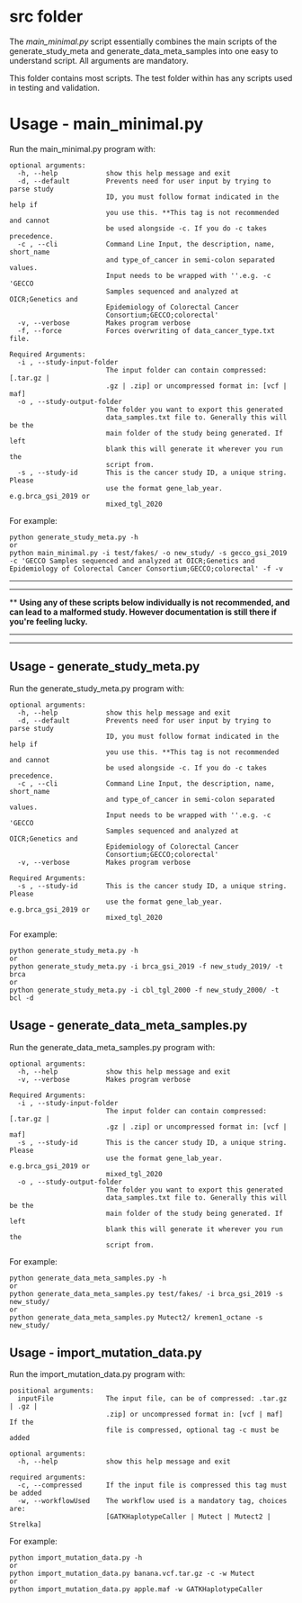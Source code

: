 # src folder
The _main_minimal.py_ script essentially combines the main scripts of the generate_study_meta and generate_data_meta_samples into one easy to understand script. All arguments are mandatory.


This folder contains most scripts. 
The test folder within has any scripts used in testing and validation.

# Usage - main_minimal.py
Run the main_minimal.py program with:

```
optional arguments:
  -h, --help            show this help message and exit
  -d, --default         Prevents need for user input by trying to parse study
                        ID, you must follow format indicated in the help if
                        you use this. **This tag is not recommended and cannot
                        be used alongside -c. If you do -c takes precedence.
  -c , --cli            Command Line Input, the description, name, short_name
                        and type_of_cancer in semi-colon separated values.
                        Input needs to be wrapped with ''.e.g. -c 'GECCO
                        Samples sequenced and analyzed at OICR;Genetics and
                        Epidemiology of Colorectal Cancer
                        Consortium;GECCO;colorectal'
  -v, --verbose         Makes program verbose
  -f, --force           Forces overwriting of data_cancer_type.txt file.

Required Arguments:
  -i , --study-input-folder 
                        The input folder can contain compressed: [.tar.gz |
                        .gz | .zip] or uncompressed format in: [vcf | maf]
  -o , --study-output-folder 
                        The folder you want to export this generated
                        data_samples.txt file to. Generally this will be the
                        main folder of the study being generated. If left
                        blank this will generate it wherever you run the
                        script from.
  -s , --study-id       This is the cancer study ID, a unique string. Please
                        use the format gene_lab_year. e.g.brca_gsi_2019 or
                        mixed_tgl_2020
```

For example:

```
python generate_study_meta.py -h
or
python main_minimal.py -i test/fakes/ -o new_study/ -s gecco_gsi_2019 -c 'GECCO Samples sequenced and analyzed at OICR;Genetics and Epidemiology of Colorectal Cancer Consortium;GECCO;colorectal' -f -v
```
___
___

\*\*
**Using any of these scripts below individually is not recommended, and can lead to a malformed study. However documentation is still there if you're feeling lucky.**
___
___
## Usage - generate_study_meta.py
Run the generate_study_meta.py program with:

```
optional arguments:
  -h, --help            show this help message and exit
  -d, --default         Prevents need for user input by trying to parse study
                        ID, you must follow format indicated in the help if
                        you use this. **This tag is not recommended and cannot
                        be used alongside -c. If you do -c takes precedence.
  -c , --cli            Command Line Input, the description, name, short_name
                        and type_of_cancer in semi-colon separated values.
                        Input needs to be wrapped with ''.e.g. -c 'GECCO
                        Samples sequenced and analyzed at OICR;Genetics and
                        Epidemiology of Colorectal Cancer
                        Consortium;GECCO;colorectal'
  -v, --verbose         Makes program verbose

Required Arguments:
  -s , --study-id       This is the cancer study ID, a unique string. Please
                        use the format gene_lab_year. e.g.brca_gsi_2019 or
                        mixed_tgl_2020
```

For example:

```
python generate_study_meta.py -h
or
python generate_study_meta.py -i brca_gsi_2019 -f new_study_2019/ -t brca
or
python generate_study_meta.py -i cbl_tgl_2000 -f new_study_2000/ -t bcl -d
```
## Usage - generate_data_meta_samples.py
Run the generate_data_meta_samples.py program with:

```
optional arguments:
  -h, --help            show this help message and exit
  -v, --verbose         Makes program verbose

Required Arguments:
  -i , --study-input-folder 
                        The input folder can contain compressed: [.tar.gz |
                        .gz | .zip] or uncompressed format in: [vcf | maf]
  -s , --study-id       This is the cancer study ID, a unique string. Please
                        use the format gene_lab_year. e.g.brca_gsi_2019 or
                        mixed_tgl_2020
  -o , --study-output-folder   
  						The folder you want to export this generated
                        data_samples.txt file to. Generally this will be the
                        main folder of the study being generated. If left
                        blank this will generate it wherever you run the
                        script from.
```

For example:

```
python generate_data_meta_samples.py -h
or
python generate_data_meta_samples.py test/fakes/ -i brca_gsi_2019 -s new_study/
or
python generate_data_meta_samples.py Mutect2/ kremen1_octane -s new_study/ 
```
## Usage - import_mutation_data.py
Run the import_mutation_data.py program with:

```
positional arguments:
  inputFile             The input file, can be of compressed: .tar.gz | .gz |
                        .zip] or uncompressed format in: [vcf | maf] If the
                        file is compressed, optional tag -c must be added

optional arguments:
  -h, --help            show this help message and exit

required arguments:
  -c, --compressed      If the input file is compressed this tag must be added
  -w, --workflowUsed    The workflow used is a mandatory tag, choices are:
                        [GATKHaplotypeCaller | Mutect | Mutect2 | Strelka]
```

For example:

```
python import_mutation_data.py -h
or
python import_mutation_data.py banana.vcf.tar.gz -c -w Mutect
or
python import_mutation_data.py apple.maf -w GATKHaplotypeCaller
```